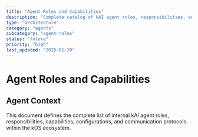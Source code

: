 ```yaml
---
title: "Agent Roles and Capabilities"
description: "Complete catalog of kAI agent roles, responsibilities, and interaction protocols"
type: "architecture"
category: "agents"
subcategory: "agent-roles"
status: "future"
priority: "high"
last_updated: "2025-01-20"
---
```


# Agent Roles and Capabilities

## Agent Context
This document defines the complete list of internal kAI agent roles, responsibilities, capabilities, configurations, and communication protocols within the kOS ecosystem.
